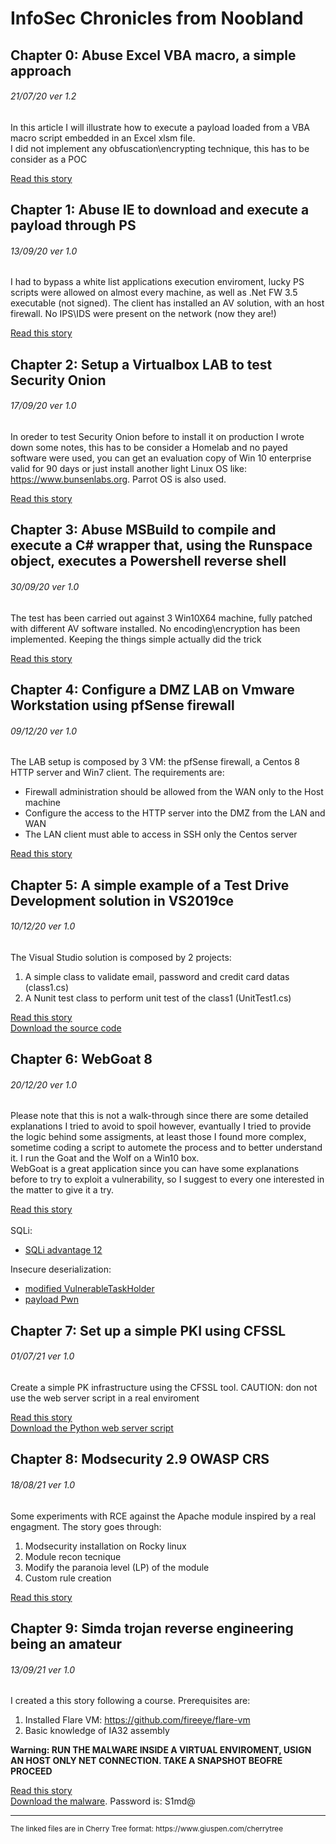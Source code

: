 # InfoSec Chronicles from Noobland
## Chapter 0: Abuse Excel VBA macro, a simple approach
###### 21/07/20 ver 1.2
In this article I will illustrate how to execute a payload loaded from a VBA macro script embedded in an Excel xlsm file.<br>
I did not implement any obfuscation\encrypting technique, this has to be consider as a POC

[Read this story](./chapters/chap0.ctb)

## Chapter 1: Abuse IE to download and execute a payload through PS
###### 13/09/20 ver 1.0
I had to bypass a white list applications execution enviroment, lucky PS scripts were allowed on almost every machine, as well as .Net FW 3.5 executable (not signed).
The client has installed an AV solution, with an host firewall. No IPS\IDS were present on the network (now they are!)

[Read this story](./chapters/chap1.ctb)

## Chapter 2: Setup a Virtualbox LAB to test Security Onion
###### 17/09/20 ver 1.0
In oreder to test Security Onion before to install it on production I wrote down some notes, this has to be consider a Homelab and no
payed software were used, you can get an evaluation copy of Win 10 enterprise valid for 90 days or just install another light Linux OS like:
https://www.bunsenlabs.org. Parrot OS is also used.

[Read this story](./chapters/chap2.ctb)

## Chapter 3: Abuse MSBuild to compile and execute a C# wrapper that, using the Runspace object, executes a Powershell reverse shell
###### 30/09/20 ver 1.0
The test has been carried out against 3 Win10X64 machine, fully patched with different AV software installed.
No encoding\encryption has been implemented. Keeping the things simple actually did the trick

[Read this story](./chapters/chap3.ctb)

## Chapter 4: Configure a DMZ LAB on Vmware Workstation using pfSense firewall
###### 09/12/20 ver 1.0
The LAB setup is composed by 3 VM: the pfSense firewall, a Centos 8 HTTP server and Win7 client. The requirements are:
- Firewall administration should be allowed from the WAN only to the Host machine
- Configure the access to the HTTP server into the DMZ from the LAN and WAN
- The LAN client must able to access in SSH only the Centos server

[Read this story](./chapters/chap4.ctb)

## Chapter 5: A simple example of a Test Drive Development solution in VS2019ce
###### 10/12/20 ver 1.0
The Visual Studio solution is composed by 2 projects:
1. A simple class to validate email, password and credit card datas (class1.cs)
2. A Nunit test class to perform unit test of the class1 (UnitTest1.cs)

[Read this story](./chapters/chap5.ctb)
<br/>
[Download the source code](./SampleTDD_src)

## Chapter 6: WebGoat 8
###### 20/12/20 ver 1.0
Please note that this is not a walk-through since there are some detailed explanations I tried to avoid to spoil however,
evantually I tried to provide the logic behind some assigments, at least those I found more complex, sometime coding a script to 
automete the process and to better understand it. I run the Goat and the Wolf on a Win10 box.<br/>
WebGoat is a great application since you can have some explanations before to try to exploit a vulnerability, so I suggest to every one interested in the matter to give it a try.

[Read this story](./chapters/chap6.ctb)
<br/><br/>
SQLi:
- [SQLi advantage 12](./scripts/wgSqliAdv12.py)

Insecure deserialization:
- [modified VulnerableTaskHolder](./scripts/VulnerableTaskHolder.java)
- [payload Pwn](./scripts/Pwn.java)

## Chapter 7: Set up a simple PKI using CFSSL
###### 01/07/21 ver 1.0
Create a simple PK infrastructure using the CFSSL tool. CAUTION: don not use the web server script
in a real enviroment 

[Read this story](./chapters/chap7.ctb)
<br/>
[Download the Python web server script](./scripts/start-server.py)


## Chapter 8: Modsecurity 2.9 OWASP CRS 
###### 18/08/21 ver 1.0
Some experiments with RCE against  the Apache module inspired by a real engagment. The story goes through:
1. Modsecurity installation on Rocky linux
2. Module recon tecnique
3. Modify the paranoia level (LP) of the module
4. Custom rule creation

[Read this story](./chapters/chap8.ctb)

## Chapter 9: Simda trojan reverse engineering being an amateur
###### 13/09/21 ver 1.0
I created a this story following a course. Prerequisites are:
1. Installed Flare VM: https://github.com/fireeye/flare-vm
2. Basic knowledge of IA32 assembly

<b>Warning: RUN THE MALWARE INSIDE A VIRTUAL ENVIROMENT, USIGN AN HOST ONLY NET CONNECTION. TAKE A SNAPSHOT BEOFRE PROCEED
</b>

[Read this story](./chapters/chap9.ctb)
<br/>
[Download the malware](./simda.7z). Password is: S1md@


<hr>
<sub>The linked files are in Cherry Tree format: https://www.giuspen.com/cherrytree</sub>
	

 
